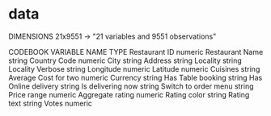 # data

DIMENSIONS
21x9551 -> "21 variables and 9551 observations"

CODEBOOK
VARIABLE NAME         TYPE
Restaurant ID         numeric
Restaurant Name       string
Country Code          numeric
City                  string
Address               string
Locality              string
Locality Verbose      string
Longitude             numeric
Latitude              numeric
Cuisines              string
Average Cost for two  numeric
Currency              string
Has Table booking     string
Has Online delivery   string
Is delivering now     string
Switch to order menu  string
Price range           numeric
Aggregate rating      numeric
Rating color          string
Rating text           string
Votes                 numeric